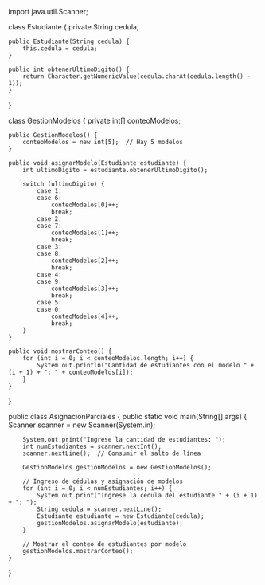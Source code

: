 import java.util.Scanner;

class Estudiante {
    private String cedula;

    public Estudiante(String cedula) {
        this.cedula = cedula;
    }

    public int obtenerUltimoDigito() {
        return Character.getNumericValue(cedula.charAt(cedula.length() - 1));
    }
}

class GestionModelos {
    private int[] conteoModelos;

    public GestionModelos() {
        conteoModelos = new int[5];  // Hay 5 modelos
    }

    public void asignarModelo(Estudiante estudiante) {
        int ultimoDigito = estudiante.obtenerUltimoDigito();

        switch (ultimoDigito) {
            case 1:
            case 6:
                conteoModelos[0]++;
                break;
            case 2:
            case 7:
                conteoModelos[1]++;
                break;
            case 3:
            case 8:
                conteoModelos[2]++;
                break;
            case 4:
            case 9:
                conteoModelos[3]++;
                break;
            case 5:
            case 0:
                conteoModelos[4]++;
                break;
        }
    }

    public void mostrarConteo() {
        for (int i = 0; i < conteoModelos.length; i++) {
            System.out.println("Cantidad de estudiantes con el modelo " + (i + 1) + ": " + conteoModelos[i]);
        }
    }
}

public class AsignacionParciales {
    public static void main(String[] args) {
        Scanner scanner = new Scanner(System.in);

        System.out.print("Ingrese la cantidad de estudiantes: ");
        int numEstudiantes = scanner.nextInt();
        scanner.nextLine();  // Consumir el salto de línea

        GestionModelos gestionModelos = new GestionModelos();

        // Ingreso de cédulas y asignación de modelos
        for (int i = 0; i < numEstudiantes; i++) {
            System.out.print("Ingrese la cédula del estudiante " + (i + 1) + ": ");
            String cedula = scanner.nextLine();
            Estudiante estudiante = new Estudiante(cedula);
            gestionModelos.asignarModelo(estudiante);
        }

        // Mostrar el conteo de estudiantes por modelo
        gestionModelos.mostrarConteo();
    }
}

